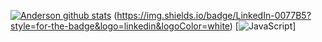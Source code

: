 [![Anderson github stats](https://github-readme-stats.vercel.app/api/top-langs/?username=AndersonVieir4&hide_progress=true)](https://github.com/AndersonVieir4/github-readme-stats) (https://img.shields.io/badge/LinkedIn-0077B5?style=for-the-badge&logo=linkedin&logoColor=white) [![JavaScript](https://img.shields.io/badge/JavaScript-323330?style=for-the-badge&logo=javascript&logoColor=F7DF1E)]
